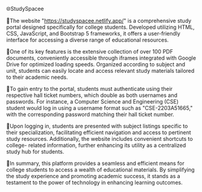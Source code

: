 🌐StudySpacee 

🔸The website "https://studyspacee.netlify.app/" is a comprehensive study portal designed specifically for college 
   students. Developed utilizing HTML, CSS, JavaScript, and Bootstrap 5 frameworks, it offers a user-friendly interface for 
   accessing a diverse range of educational resources.  

🔸One of its key features is the extensive collection of over 100 PDF documents, conveniently accessible through iframes 
  integrated with Google Drive for optimized loading speeds. Organized according to subject and unit, students can easily 
  locate and access relevant study materials tailored to their academic needs. 

🔸To gain entry to the portal, students must authenticate using their respective hall ticket numbers, which double as both 
   usernames and passwords. For instance, a Computer Science and Engineering (CSE) student would log in using a username 
   format such as "CSE-2203A51665," with the corresponding password matching their hall ticket number. 

🔸Upon logging in, students are presented with subject listings specific to their specialization, facilitating efficient 
  navigation and access to pertinent study resources. Additionally, the website includes convenient shortcuts to college- 
  related information, further enhancing its utility as a centralized study hub for students. 

 🔸In summary, this platform provides a seamless and efficient means for college students to access a wealth of educational 
   materials. By simplifying the study experience and promoting academic success, it stands as a testament to the power of 
   technology in enhancing learning outcomes. 

 




